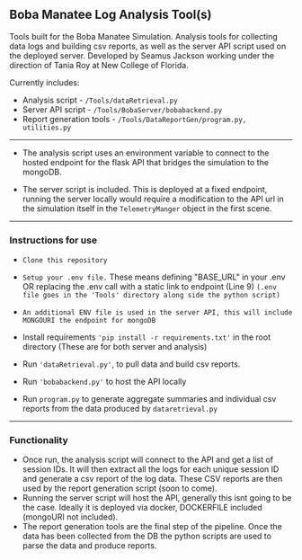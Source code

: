 ## Boba Manatee Log Analysis Tool(s) 
Tools built for the Boba Manatee Simulation. Analysis tools for collecting data logs and building csv reports, as well as the server API script used on the deployed server. Developed by Seamus Jackson working under the direction of Tania Roy at New College of Florida. 

Currently includes:
- Analysis script - `/Tools/dataRetrieval.py`
- Server API script - `/Tools/BobaServer/bobabackend.py`
- Report generation tools - `/Tools/DataReportGen/program.py, utilities.py`
----

- The analysis script uses an environment variable to connect to the hosted endpoint for the flask API that bridges the simulation to the mongoDB.

- The server script is included. This is deployed at a fixed endpoint, running the server locally would require a modification to the API url in the simulation itself in the `TelemetryManger` object in the first scene. 

----

### Instructions for use 
- `Clone this repository`
- `Setup your .env file.` These means defining "BASE_URL" in your .env OR replacing the .env call with a static link to endpoint (Line 9)
  `(.env file goes in the 'Tools' directory along side the python script)`
- `An additional ENV file is used in the server API, this will include MONGOURI the endpoint for mongoDB`
- Install requirements `'pip install -r requirements.txt'` in the root directory (These are for both server and analysis)
  
- Run `'dataRetrieval.py'`, to pull data and build csv reports.
- Run `'bobabackend.py'` to host the API locally
- Run `program.py` to generate aggregate summaries and individual csv reports from the data produced by `dataretrieval.py`

----

### Functionality 
- Once run, the analysis script will connect to the API and get a list of session IDs. It will then extract all the logs for each unique session ID and generate a csv report of the log data. These CSV reports are then used by the report generation script (soon to come).
- Running the server script will host the API, generally this isnt going to be the case. Ideally it is deployed via docker, DOCKERFILE included (mongoURI not included).
- The report generation tools are the final step of the pipeline. Once the data has been collected from the DB the python scripts are used to parse the data and produce reports. 
